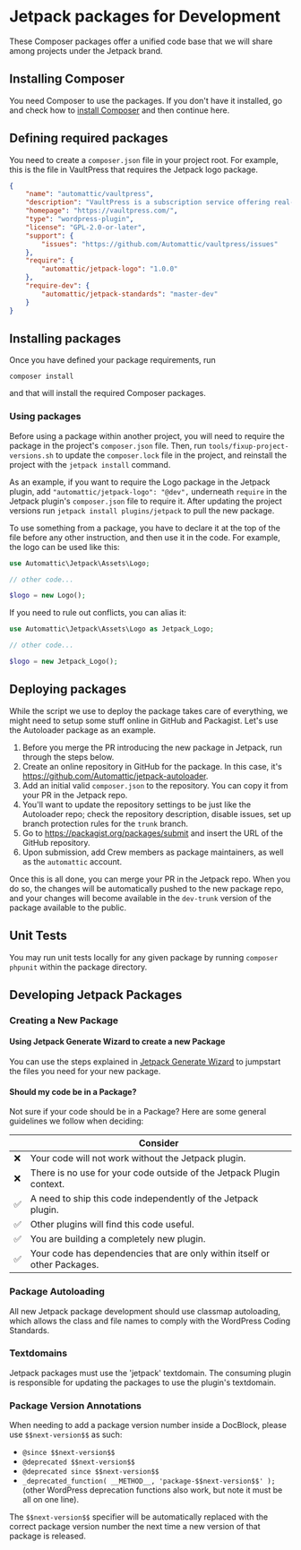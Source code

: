 # Jetpack packages for Development

These Composer packages offer a unified code base that we will share among projects under the Jetpack brand.

## Installing Composer

You need Composer to use the packages. If you don't have it installed, go and check how to [install Composer](https://github.com/Automattic/jetpack/blob/trunk/docs/development-environment.md#composer) and then continue here.

## Defining required packages

You need to create a `composer.json` file in your project root. For example, this is the file in VaultPress that requires the Jetpack logo package.

```json
{
    "name": "automattic/vaultpress",
    "description": "VaultPress is a subscription service offering real-time backup, automated security scanning, and support from WordPress experts.",
    "homepage": "https://vaultpress.com/",
    "type": "wordpress-plugin",
    "license": "GPL-2.0-or-later",
    "support": {
    	"issues": "https://github.com/Automattic/vaultpress/issues"
    },
    "require": {
        "automattic/jetpack-logo": "1.0.0"
    },
    "require-dev": {
        "automattic/jetpack-standards": "master-dev"
    }
}
```

## Installing packages

Once you have defined your package requirements, run

```
composer install
```

and that will install the required Composer packages.

### Using packages

Before using a package within another project, you will need to require the package in the project's `composer.json` file. Then, run `tools/fixup-project-versions.sh` to update the `composer.lock` file in the project, and reinstall the project with the `jetpack install` command.

As an example, if you want to require the Logo package in the Jetpack plugin, add `"automattic/jetpack-logo": "@dev",` underneath `require` in the Jetpack plugin's `composer.json` file to require it. After updating the project versions run `jetpack install plugins/jetpack` to pull the new package.

To use something from a package, you have to declare it at the top of the file before any other instruction, and then use it in the code. For example, the logo can be used like this:

```php
use Automattic\Jetpack\Assets\Logo;

// other code...

$logo = new Logo();
```

If you need to rule out conflicts, you can alias it:

```php
use Automattic\Jetpack\Assets\Logo as Jetpack_Logo;

// other code...

$logo = new Jetpack_Logo();
```

## Deploying packages

While the script we use to deploy the package takes care of everything, we might need to setup some stuff online in GitHub and Packagist. Let's use the Autoloader package as an example. 

1. Before you merge the PR introducing the new package in Jetpack, run through the steps below.
2. Create an online repository in GitHub for the package. In this case, it's https://github.com/Automattic/jetpack-autoloader.
3. Add an initial valid `composer.json` to the repository. You can copy it from your PR in the Jetpack repo.
4. You'll want to update the repository settings to be just like the Autoloader repo; check the repository description, disable issues, set up branch protection rules for the `trunk` branch.
5. Go to https://packagist.org/packages/submit and insert the URL of the GitHub repository.
6. Upon submission, add Crew members as package maintainers, as well as the `automattic` account.


Once this is all done, you can merge your PR in the Jetpack repo. When you do so, the changes will be automatically pushed to the new package repo, and your changes will become available in the `dev-trunk` version of the package available to the public.

## Unit Tests
You may run unit tests locally for any given package by running `composer phpunit` within the package directory.

## Developing Jetpack Packages

### Creating a New Package

#### Using Jetpack Generate Wizard to create a new Package

You can use the steps explained in [Jetpack Generate Wizard](https://github.com/Automattic/jetpack/blob/trunk/docs/monorepo.md#jetpack-generate-wizard) to jumpstart the files you need for your new package.

#### Should my code be in a Package?

Not sure if your code should be in a Package? Here are some general guidelines we follow when deciding: 

|   | Consider |
|---|---|
| ❌ | Your code will not work without the Jetpack plugin. |
| ❌ | There is no use for your code outside of the Jetpack Plugin context. |
| ✅ | A need to ship this code independently of the Jetpack plugin. |
| ✅ | Other plugins will find this code useful. |
| ✅ | You are building a completely new plugin. |
| ✅ | Your code has dependencies that are only within itself or other Packages. |

### Package Autoloading

All new Jetpack package development should use classmap autoloading, which allows the class and file names to comply with the WordPress Coding Standards.

### Textdomains

Jetpack packages must use the 'jetpack' textdomain. The consuming plugin is responsible for updating the packages to use the plugin's textdomain.

### Package Version Annotations

When needing to add a package version number inside a DocBlock, please use `$$next-version$$` as such:

- `@since $$next-version$$`
- `@deprecated $$next-version$$`
- `@deprecated since $$next-version$$`
- `_deprecated_function( __METHOD__, 'package-$$next-version$$' );` (other WordPress deprecation functions also work, but note it must be all on one line).

The `$$next-version$$` specifier will be automatically replaced with the correct package version number the next time a new version of that package is released.
